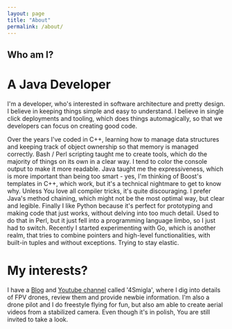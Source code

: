 ```yaml
---
layout: page
title: "About"
permalink: /about/
---
```


## Who am I?

# A Java Developer
I'm a developer, who's interested in software architecture and pretty design. I believe in keeping things simple and easy to understand. I believe in single click deployments and tooling, which does things automagically, so that we developers can focus on creating good code.

Over the years I've coded in C++, learning how to manage data structures and keeping track of object ownership so that memory is managed correctly. Bash / Perl scripting taught me to create tools, which do the majority of things on its own in a clear way. I tend to color the console output to make it more readable. Java taught me the expressiveness, which is more important than being too smart - yes, I'm thinking of Boost's templates in C++, which work, but it's a technical nightmare to get to know why. Unless You love all compiler tricks, it's quite discouraging. I prefer Java's method chaining, which might not be the most optimal way, but clear and legible. Finally I like Python because it's perfect for prototyping and making code that just works, without delving into too much detail. Used to do that in Perl, but it just fell into a programming language limbo, so I just had to switch. Recently I started experimenting with Go, which is another realm, that tries to combine pointers and high-level functionalities, with built-in tuples and without exceptions. Trying to stay elastic.

# My interests?
I have a [Blog][4smigla-blog] and [Youtube channel][4smigla-youtube] called '4Smigla', where I dig into details of FPV drones, review them and provide newbie information. I'm also a drone pilot and I do freestyle flying for fun, but also am able to create aerial videos from a stabilized camera. Even though it's in polish, You are still invited to take a look.

[4smigla-blog]: https://4smigla.pl
[4smigla-youtube]: https://www.youtube.com/channel/UCDOTwROhn516jXF9v3VG55g

